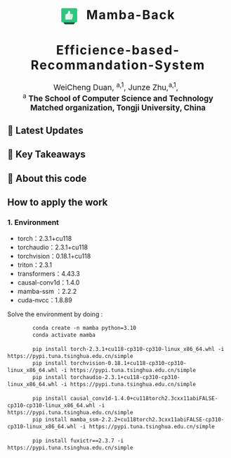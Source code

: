 <h1 align='center' style="text-align:center; font-weight:bold; font-size:2.0em;letter-spacing:2.0px;">
            <img src="figure/b9a58932a39eef8f8dffa29b18d59cc.png" alt="Icon" style="width:40px; vertical-align:middle; margin-right:10px;">      Mamba-Back

<h1 align='center' style="text-align:center; font-weight:bold; font-size:2.0em;letter-spacing:2.0px;">
              Efficience-based-Recommandation-System</h1>   

<p align='center' style="text-align:center;font-size:1.25em;">
   <a href="https://github.com/RichardDuan-shandong" target="_blank" style="text-decoration: none;">WeiCheng Duan</a>, <sup>a,1</sup>, 
    <a href="https://github.com/tj-messi" target="_blank" style="text-decoration: none;">Junze Zhu</a>,<sup>a,1</sup>, 
     &nbsp;<br/>
    <sup>a</sup> <strong>The School of Computer Science and Technology Matched organization, Tongji University, China</strong><br/>
     
</p>


## 📣 Latest Updates


## 🧠 Key Takeaways


## 📝 About this code

## How to apply the work
### 1. Environment

- torch：2.3.1+cu118
- torchaudio：2.3.1+cu118
- torchvision：0.18.1+cu118
- triton：2.3.1
- transformers：4.43.3
- causal-conv1d：1.4.0
- mamba-ssm ：2.2.2
- cuda-nvcc：1.8.89

Solve the environment by doing : 

            conda create -n mamba python=3.10
            conda activate mamba
            
            pip install torch-2.3.1+cu118-cp310-cp310-linux_x86_64.whl -i https://pypi.tuna.tsinghua.edu.cn/simple
            pip install torchvision-0.18.1+cu118-cp310-cp310-linux_x86_64.whl -i https://pypi.tuna.tsinghua.edu.cn/simple
            pip install torchaudio-2.3.1+cu118-cp310-cp310-linux_x86_64.whl -i https://pypi.tuna.tsinghua.edu.cn/simple

            pip install causal_conv1d-1.4.0+cu118torch2.3cxx11abiFALSE-cp310-cp310-linux_x86_64.whl -i https://pypi.tuna.tsinghua.edu.cn/simple
            pip install mamba_ssm-2.2.2+cu118torch2.3cxx11abiFALSE-cp310-cp310-linux_x86_64.whl -i https://pypi.tuna.tsinghua.edu.cn/simple

            pip install fuxictr==2.3.7 -i https://pypi.tuna.tsinghua.edu.cn/simple

  





  
